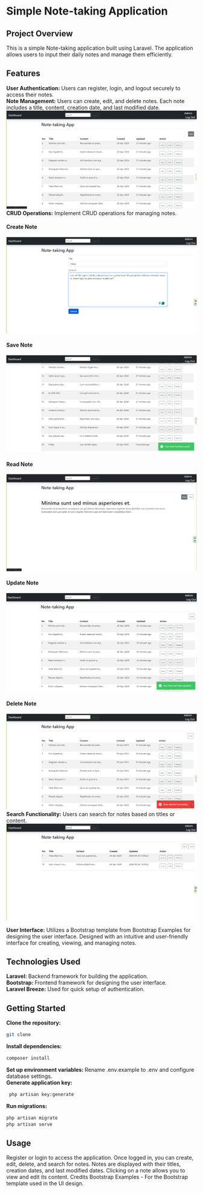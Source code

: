 # Simple Note-taking Application
## Project Overview
This is a simple Note-taking application built using Laravel. The application allows users to input their daily notes and manage them efficiently.

## Features
<b>User Authentication: </b>Users can register, login, and logout securely to access their notes.<br>
<b>Note Management:</b> Users can create, edit, and delete notes.
Each note includes a title, content, creation date, and last modified date.<br>
<img src="public\asset\noteTakingDashboard.png" alt="">
<b>CRUD Operations:</b> Implement CRUD operations for managing notes.<br>

#### Create Note
<img src="public\asset\create-note.png" alt="">

#### Save Note
<img src="public\asset\save-note.png" alt="">

#### Read Note
<img src="public\asset\viewNote.png" alt="">

#### Update Note
<img src="public\asset\updateNote.png" alt="">

#### Delete Note
<img src="public\asset\delete-note.png" alt="">
<b>Search Functionality:</b>
Users can search for notes based on titles or content.
<img src="public\asset\searchNote.png" alt="">

<b>User Interface:</b> Utilizes a Bootstrap template from Bootstrap Examples for designing the user interface.
Designed with an intuitive and user-friendly interface for creating, viewing, and managing notes.

## Technologies Used
<b>Laravel:</b> Backend framework for building the application.<br>
<b>Bootstrap: </b>Frontend framework for designing the user interface.<br>
<b>Laravel Breeze:</b> Used for quick setup of authentication.

## Getting Started
<b>Clone the repository: </b>
```bash
git clone 
```
<b> Install dependencies:</b>
```bash
composer install 
```
<b>Set up environment variables: </b>
Rename .env.example to .env and configure database settings.<br>
<b> Generate application key:</b>
```bash
 php artisan key:generate
```
<b>Run migrations: </b>
```bash
php artisan migrate
php artisan serve
```


## Usage
Register or login to access the application.
Once logged in, you can create, edit, delete, and search for notes.
Notes are displayed with their titles, creation dates, and last modified dates.
Clicking on a note allows you to view and edit its content.
Credits
Bootstrap Examples - For the Bootstrap template used in the UI design.
